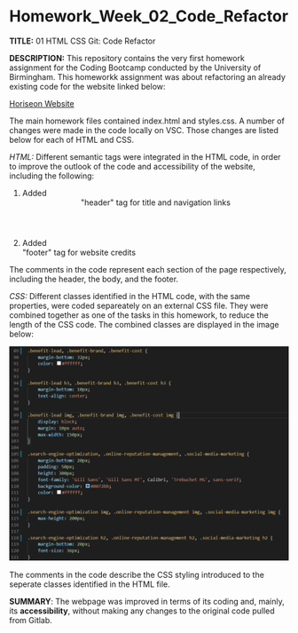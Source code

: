 # Homework_Week_02_Code_Refactor

<b>TITLE:</b> 01 HTML CSS Git: Code Refactor

<b>DESCRIPTION:</b>
This repository contains the very first homework assignment for the Coding Bootcamp conducted by the University of Birmingham. This homeworkk assignment was about refactoring an already existing code for the website linked below:

<a href="https://maryum97.github.io/Homework_Week_02_Code_Refactor/homework.html">Horiseon Website</a>

The main homework files contained index.html and styles.css. A number of changes were made in the code locally on VSC. Those changes are listed below for each of HTML and CSS.

<i>HTML:</i> 
Different semantic tags were integrated in the HTML code, in order to improve the outlook of the code and accessibility of the website, including the following:
1. Added <header> "header" tag for title and navigation links
2. Added <footer> "footer" tag for website credits

The comments in the code represent each section of the page respectively, including the header, the body, and the footer.

<i>CSS:</i>
Different classes identified in the HTML code, with the same properties, were coded separeately on an external CSS file. They were combined together as one of the tasks in this homework, to reduce the length of the CSS code. The combined classes are displayed in the image below:

<img src="Assets/Screenshot of CSS Code.PNG">

The comments in the code describe the CSS styling introduced to the seperate classes identified in the HTML file.

<b>SUMMARY</b>:
The webpage was improved in terms of its coding and, mainly, its <b>accessibility</B>, without making any changes to the original code pulled from Gitlab.

